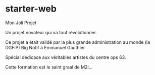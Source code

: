 # starter-web
Mon Joli Projet

Un projet novateur qui va tout révolutionner.

Ce projet a était validé par la plus grande administration au monde (la DGFiP)
Big Notif à Emmanuel Gauthier

Spécial dédicace aux véritables artistes du centre ops 63.

Cette formation est le saint graal de M2I...
